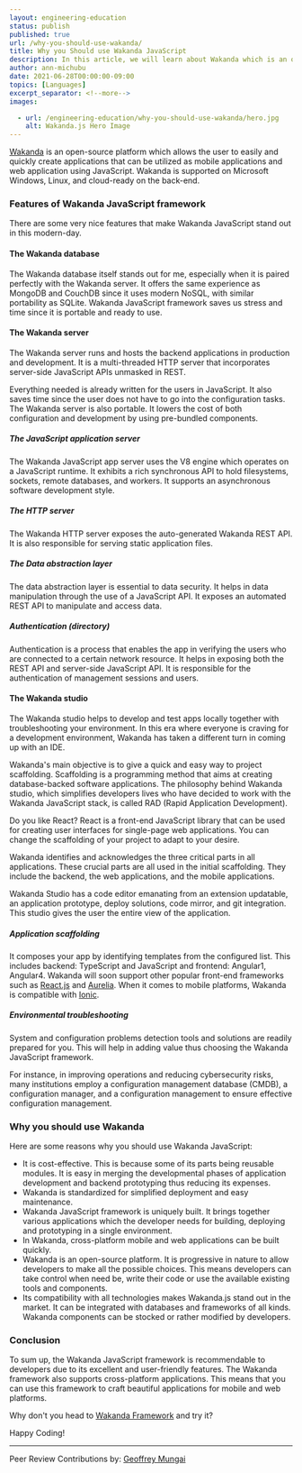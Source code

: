 ```yaml
---
layout: engineering-education
status: publish
published: true
url: /why-you-should-use-wakanda/
title: Why you Should use Wakanda JavaScript
description: In this article, we will learn about Wakanda which is an open-source platform that allows the user to easily and quickly create applications.
author: ann-michubu
date: 2021-06-28T00:00:00-09:00
topics: [Languages]
excerpt_separator: <!--more-->
images:

  - url: /engineering-education/why-you-should-use-wakanda/hero.jpg
    alt: Wakanda.js Hero Image
---
```

[Wakanda](https://wakanda.github.io/) is an open-source platform which allows the user to easily and quickly create applications that can be utilized as mobile applications and web application using JavaScript. Wakanda is supported on Microsoft Windows, Linux, and cloud-ready on the back-end.
<!--more-->

### Features of Wakanda JavaScript framework 
There are some very nice features that make Wakanda JavaScript stand out in this modern-day. 

#### The Wakanda database
The Wakanda database itself stands out for me, especially when it is paired perfectly with the Wakanda server. It offers the same experience as MongoDB and CouchDB since it uses modern NoSQL, with similar portability as SQLite. Wakanda JavaScript framework saves us stress and time since it is portable and ready to use. 

#### The Wakanda server
The Wakanda server runs and hosts the backend applications in production and development. It is a multi-threaded HTTP server that incorporates server-side JavaScript APIs unmasked in REST. 

Everything needed is already written for the users in JavaScript. It also saves time since the user does not have to go into the configuration tasks. The Wakanda server is also portable. It lowers the cost of both configuration and development by using pre-bundled components.

##### The JavaScript application server
The Wakanda JavaScript app server uses the V8 engine which operates on a JavaScript runtime. It exhibits a rich synchronous API to hold filesystems, sockets, remote databases, and workers. It supports an asynchronous software development style.

##### The HTTP server
The Wakanda HTTP server exposes the auto-generated Wakanda REST API. It is also responsible for serving static application files.

##### The Data abstraction layer
The data abstraction layer is essential to data security. It helps in data manipulation through the use of a JavaScript API. It exposes an automated REST API to manipulate and access data.

##### Authentication (directory)
Authentication is a process that enables the app in verifying the users who are connected to a certain network resource. It helps in exposing both the REST API and server-side JavaScript API. It is responsible for the authentication of management sessions and users.

#### The Wakanda studio
The Wakanda studio helps to develop and test apps locally together with troubleshooting your environment. In this era where everyone is craving for a development environment, Wakanda has taken a different turn in coming up with an IDE. 

Wakanda's main objective is to give a quick and easy way to project scaffolding. Scaffolding is a programming method that aims at creating database-backed software applications. The philosophy behind Wakanda studio, which simplifies developers lives who have decided to work with the Wakanda JavaScript stack, is called RAD (Rapid Application Development).

Do you like React? React is a front-end JavaScript library that can be used for creating user interfaces for single-page web applications. You can change the scaffolding of your project to adapt to your desire. 

Wakanda identifies and acknowledges the three critical parts in all applications. These crucial parts are all used in the initial scaffolding. They include the backend, the web applications, and the mobile applications. 

Wakanda Studio has a code editor emanating from an extension updatable, an application prototype, deploy solutions, code mirror, and git integration. This studio gives the user the entire view of the application.

##### Application scaffolding
It composes your app by identifying templates from the configured list. This includes backend: TypeScript and JavaScript and frontend: Angular1, Angular4. Wakanda will soon support other popular front-end frameworks such as [React.js](https://reactjs.org/) and [Aurelia](https://aurelia.io/). When it comes to mobile platforms, Wakanda is compatible with [Ionic](https://ionicframework.com/).

##### Environmental troubleshooting
System and configuration problems detection tools and solutions are readily prepared for you. This will help in adding value thus choosing the Wakanda JavaScript framework. 

For instance, in improving operations and reducing cybersecurity risks, many institutions employ a configuration management database (CMDB), a configuration manager, and a configuration management to ensure effective configuration management.

### Why you should use Wakanda
Here are some reasons why you should use Wakanda JavaScript:
- It is cost-effective. This is because some of its parts being reusable modules. It is easy in merging the developmental phases of application development and backend prototyping thus reducing its expenses.
- Wakanda is standardized for simplified deployment and easy maintenance.
- Wakanda JavaScript framework is uniquely built. It brings together various applications which the developer needs for building, deploying and prototyping in a single environment.
- In Wakanda, cross-platform mobile and web applications can be built quickly.
- Wakanda is an open-source platform. It is progressive in nature to allow developers to make all the possible choices. This means developers can take control when need be, write their code or use the available existing tools and components.
- Its compatibility with all technologies makes Wakanda.js stand out in the market. It can be integrated with databases and frameworks of all kinds. Wakanda components can be stocked or rather modified by developers.

### Conclusion
To sum up, the Wakanda JavaScript framework is recommendable to developers due to its excellent and user-friendly features. The Wakanda framework also supports cross-platform applications. This means that you can use this framework to craft beautiful applications for mobile and web platforms.  

Why don't you head to [Wakanda Framework](https://wakanda.github.io/) and try it?

Happy Coding!

---
Peer Review Contributions by: [Geoffrey Mungai](/engineering-education/authors/geoffrey-mungai/)
